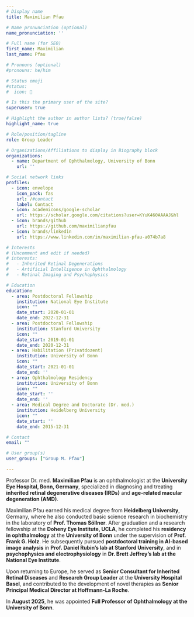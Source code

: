 ```yaml
---
# Display name
title: Maximilian Pfau

# Name pronunciation (optional)
name_pronunciation: ''

# Full name (for SEO)
first_name: Maximilian
last_name: Pfau

# Pronouns (optional)
#pronouns: he/him

# Status emoji
#status:
#  icon: 🧠

# Is this the primary user of the site?
superuser: true

# Highlight the author in author lists? (true/false)
highlight_name: true

# Role/position/tagline
role: Group Leader

# Organizations/Affiliations to display in Biography block
organizations:
  - name: Department of Ophthalmology, University of Bonn
    url: ''

# Social network links
profiles:
  - icon: envelope
    icon_pack: fas
    url: /#contact
    label: Contact
  - icon: academicons/google-scholar
    url: https://scholar.google.com/citations?user=KYuK460AAAAJ&hl
  - icon: brands/github
    url: https://github.com/maximilianpfau
  - icon: brands/linkedin
    url: https://www.linkedin.com/in/maximilian-pfau-a074b7a8

# Interests
# (Uncomment and edit if needed)
# interests:
#   - Inherited Retinal Degenerations
#   - Artificial Intelligence in Ophthalmology
#   - Retinal Imaging and Psychophysics

# Education
education:
  - area: Postdoctoral Fellowship
    institution: National Eye Institute
    icon: ""
    date_start: 2020-01-01
    date_end: 2022-12-31
  - area: Postdoctoral Fellowship
    institution: Stanford University
    icon: ""
    date_start: 2019-01-01
    date_end: 2020-12-31
  - area: Habilitation (Privatdozent)
    institution: University of Bonn
    icon: ""
    date_start: 2021-01-01
    date_end: ''
  - area: Ophthalmology Residency
    institution: University of Bonn
    icon: ""
    date_start: ''
    date_end: ''
  - area: Medical Degree and Doctorate (Dr. med.)
    institution: Heidelberg University
    icon: ""
    date_start: ''
    date_end: 2015-12-31

# Contact
email: ""

# User group(s)
user_groups: ["Group M. Pfau"]

---
```


Professor Dr. med. **Maximilian Pfau** is an ophthalmologist at the **University Eye Hospital, Bonn, Germany**, specialized in diagnosing and treating **inherited retinal degenerative diseases (IRDs)** and **age-related macular degeneration (AMD)**.

Maximilian Pfau earned his medical degree from **Heidelberg University**, Germany, where he also conducted basic science research in biochemistry in the laboratory of **Prof. Thomas Söllner**. After graduation and a research fellowship at the **Doheny Eye Institute, UCLA**, he completed his **residency in ophthalmology** at the **University of Bonn** under the supervision of **Prof. Frank G. Holz**. He subsequently pursued **postdoctoral training in AI-based image analysis** in **Prof. Daniel Rubin’s lab at Stanford University**, and in **psychophysics and electrophysiology** in **Dr. Brett Jeffrey’s lab at the National Eye Institute**.

Upon returning to Europe, he served as **Senior Consultant for Inherited Retinal Diseases** and **Research Group Leader** at the **University Hospital Basel**, and contributed to the development of novel therapies as **Senior Principal Medical Director at Hoffmann-La Roche**.

In **August 2025**, he was appointed **Full Professor of Ophthalmology at the University of Bonn**.
